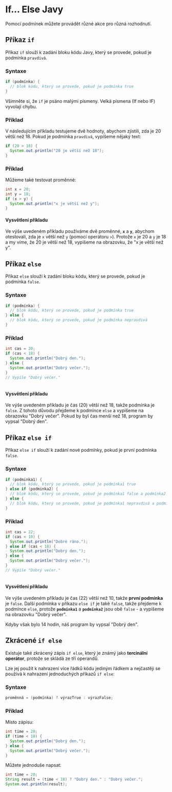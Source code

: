 # If... Else Javy

Pomocí podmínek můžete provádět různé akce pro různá rozhodnutí.

## Příkaz `if`

Příkaz `if` slouží k zadání bloku kódu Javy, který se provede, pokud je podmínka `pravdivá`.

### Syntaxe

```java
if (podmínka) {
  // blok kódu, který se provede, pokud je podmínka true
}
```

Všimněte si, že `if` je psáno malými písmeny. Velká písmena (If nebo IF) vyvolají chybu.

### Příklad

V následujícím příkladu testujeme dvě hodnoty, abychom zjistili, zda je 20 větší než 18. Pokud je podmínka `pravdivá`, vypíšeme nějaký text:

```java
if (20 > 18) {
  System.out.println("20 je větší než 18");
}
```


### Příklad

Můžeme také testovat proměnné:

```java
int x = 20;
int y = 18;
if (x > y) {
  System.out.println("x je větší než y");
}
```

#### Vysvětlení příkladu

Ve výše uvedeném příkladu používáme dvě proměnné, **`x`** a **`y`**, abychom otestovali, zda je `x` větší než `y` (pomocí operátoru `>`). Protože `x` je 20 a `y` je 18 a my víme, že 20 je větší než 18, vypíšeme na obrazovku, že "x je větší než y".

## Příkaz `else`

Příkaz `else` slouží k zadání bloku kódu, který se provede, pokud je podmínka `false`.

### Syntaxe

```java
if (podmínka) {
  // blok kódu, který se provede, pokud je podmínka true
} else {
  // blok kódu, který se provede, pokud je podmínka nepravdivá
}
```

### Příklad

```java
int cas = 20;
if (cas < 18) {
  System.out.println("Dobrý den.");
} else {
  System.out.println("Dobrý večer.");
}
// Vypíše "Dobrý večer."
 
```

#### Vysvětlení příkladu

Ve výše uvedeném příkladu je čas (20) větší než 18, takže podmínka je `false`. Z tohoto důvodu přejdeme k podmínce `else` a vypíšeme na obrazovku "Dobrý večer". Pokud by byl čas menší než 18, program by vypsal "Dobrý den".

## Příkaz `else if`

Příkaz `else if` slouží k zadání nové podmínky, pokud je první podmínka `false`.

### Syntaxe

```java
if (podminka1) {
  // blok kódu, který se provede, pokud je podmínka1 true
} else if (podminka2) {
  // blok kódu, který se provede, pokud je podmínka1 false a podmínka2 true
} else {
  // blok kódu, který se provede, pokud je podmínka1 nepravdivá a podmínka2 nepravdivá
}
```

### Příklad

```java
int cas = 22;
if (cas < 10) {
  System.out.println("Dobré ráno.");
} else if (cas < 18) {
  System.out.println("Dobrý den.");
} else {
  System.out.println("Dobrý večer.");
}
// Vypíše "Dobrý večer."
 
```

#### Vysvětlení příkladu

Ve výše uvedeném příkladu je čas (22) větší než 10, takže **první podmínka** je `false`. Další podmínka v příkazu `else if` je také `false`, takže přejdeme k podmínce `else`, protože **`podminka1`** a **`podminka2`** jsou obě `false` - a vypíšeme na obrazovku "Dobrý večer".

Kdyby však bylo 14 hodin, náš program by vypsal "Dobrý den".

## Zkrácené `if else`

Existuje také zkrácený zápis `if else`, který je známý jako **tercinální operátor**, protože se skládá ze tří operandů.

Lze jej použít k nahrazení více řádků kódu jediným řádkem a nejčastěji se používá k nahrazení jednoduchých příkazů `if else`:

### Syntaxe

```java
proměnná = (podmínka) ? výrazTrue : výrazFalse;
```

### Příklad

Místo zápisu:

```java
int time = 20;
if (time < 18) {
  System.out.println("Dobrý den.");
} else {
  System.out.println("Dobrý večer.");
}
```

Můžete jednoduše napsat:

```java
int time = 20;
String result = (time < 18) ? "Dobrý den." : "Dobrý večer.";
System.out.println(result);
```
